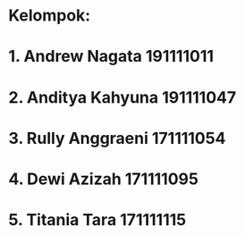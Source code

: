# Kelompok:
# 1. Andrew Nagata 191111011
# 2. Anditya Kahyuna 191111047
# 3. Rully Anggraeni 171111054
# 4. Dewi Azizah 171111095
# 5. Titania Tara 171111115
